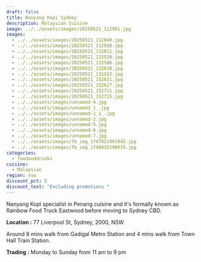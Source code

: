 ```yaml
---
draft: false
title: Nanyang Kopi Sydney
description: Malaysian Cuisine
image: ../../assets/images/20250521_112901.jpg
images:
  - ../../assets/images/20250521_112840.jpg
  - ../../assets/images/20250521_112928.jpg
  - ../../assets/images/20250521_115011.jpg
  - ../../assets/images/20250521_115520.jpg
  - ../../assets/images/20250521_115506.jpg
  - ../../assets/images/20250521_115628.jpg
  - ../../assets/images/20250521_115932.jpg
  - ../../assets/images/20250521_152621.jpg
  - ../../assets/images/20250521_152627.jpg
  - ../../assets/images/20250521_152711.jpg
  - ../../assets/images/20250521_152715.jpg
  - ../../assets/images/unnamed-4.jpg
  - ../../assets/images/unnamed_1_.jpg
  - ../../assets/images/unnamed-1_1_.jpg
  - ../../assets/images/unnamed-2.jpg
  - ../../assets/images/unnamed-5.jpg
  - ../../assets/images/unnamed-6.jpg
  - ../../assets/images/unnamed-7.jpg
  - ../../assets/images/fb_img_1747821963945.jpg
  - ../../assets/images/fb_img_1748035190015.jpg
categories:
  - foodanddrinks
cuisine:
  - Malaysian
region: nsw
discount_pct: 5
discount_text: "Excluding promotions "
---
```

Nanyang Kopi specialist in Penang cuisine and it's formally known as Rainbow Food Truck Eastwood before moving to Sydney CBD. 

**Location :** 77 Liverpool St, Sydney, 2000, NSW

Around 8 mins walk from Gadigal Metro Station and 4 mins walk from Town Hall Train Station.

**Trading :** Monday to Sunday from 11 am to 9 pm

